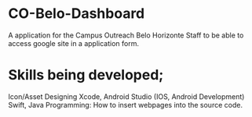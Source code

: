 # CO-Belo-Dashboard
A application for the Campus Outreach Belo Horizonte Staff to be able to access google site in a application form.


# Skills being developed;
Icon/Asset Designing
Xcode, Android Studio (IOS, Android Development)
Swift, Java Programming: How to insert webpages into the source code.
